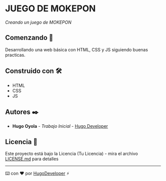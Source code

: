 # JUEGO DE MOKEPON
_Creando un juego de MOKEPON_

## Comenzando 🚀
Desarrollando una web básica con HTML, CSS y JS siguiendo buenas practicas.

## Construido con 🛠️
- HTML
- CSS
- JS

## Autores ✒️
- **Hugo Oyola** - _Trabajo Inicial_ - [Hugo Developer](https://github.com/HugoOyola)

## Licencia 📄
Este proyecto está bajo la Licencia (Tu Licencia) - mira el archivo [LICENSE.md](LICENSE.md) para detalles

---

⌨️ con ❤️ por [HugoDeveloper](https://github.com/HugoOyola/) ⚡️